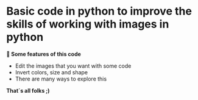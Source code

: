 # Basic code in python to improve the skills of working with images in python
**🌟 Some features of this code**

-  Edit the images that you want with some code 
-  Invert colors, size and shape
-  There are many ways to explore this



**That´s all folks ;)**